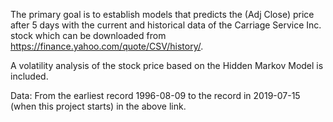 The primary goal is to establish models that predicts the (Adj Close) price after 5 days with the current and historical data of the Carriage Service Inc. stock which can be downloaded from https://finance.yahoo.com/quote/CSV/history/. 

A volatility analysis of the stock price based on the Hidden Markov Model is included.

Data: From the earliest record 1996-08-09 to the record in 2019-07-15 (when this project starts) in the above link.
